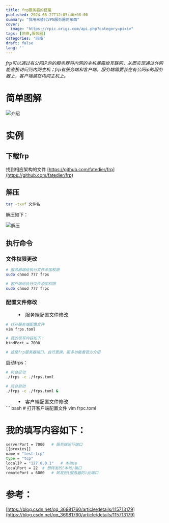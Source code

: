 ```yaml
---
title: frp服务器的搭建
published: 2024-08-27T12:05:46+08:00
summary: "我用来替代VPN服务器的东西"
cover:
  image: "https://rpic.origz.com/api.php?category=pixiv"
tags: [网络,服务器]
categories: '网络'
draft: false 
lang: ''
---
```

<i>frp可以通过有公网IP的的服务器将内网的主机暴露给互联网，从而实现通过外网能直接访问到内网主机；frp有服务端和客户端，服务端需要装在有公网ip的服务器上，客户端装在内网主机上。</i>

# 简单图解

![介绍](/photos/show.png "图示")

# 实例
## 下载frp
找到相应架构的文件
[https://github.com/fatedier/frp](https://github.com/fatedier/frp)
## 解压
``` bash
tar -txvf 文件名
```

解压如下：

![解压](/photos/jieya.png "解压内容")

## 执行命令
### 文件权限更改
``` bash
# 服务器端给执行文件添加权限
sudo chmod 777 frps
```
``` bash
# 客户端给执行文件添加权限
sudo chmod 777 frpc
```

### 配置文件修改
<li style="margin-left: 40px;font-size: 15px">服务端配置文件修改</li>

``` bash
# 打开服务端配置文件
vim frps.toml

# 我的填写内容如下：
bindPort = 7000

# 这是frp服务器端口，自行更换，更多功能看官方介绍
```

启动frps：
``` bash
# 前台启动
./frps -c ./frps.toml

# 后台启动
./frps -c ./frps.toml &

```
 
<li style="margin-left: 40px;font-size: 15px">客户端配置文件修改</li>
``` bash
# 打开客户端配置文件
vim frpc.toml

# 我的填写内容如下：
``` bash
serverPort = 7000   # 服务端运行端口
[[proxies]]
name = "test-tcp"
type = "tcp"
localIP = "127.0.0.1"   # 本地ip
localPort = 22  # 想转发的(本地)端口
remotePort = 6000   # 转发到(服务器的)此端口
```



# 参考：
[https://blog.csdn.net/qq_36981760/article/details/115713179](https://blog.csdn.net/qq_36981760/article/details/115713179)
